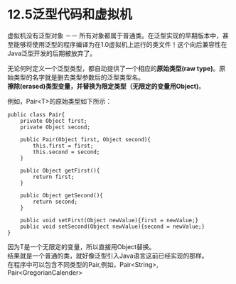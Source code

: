 # 12.5泛型代码和虚拟机

虚拟机没有泛型对象 －－ 所有对象都属于普通类。在泛型实现的早期版本中，甚至能够将使用泛型的程序编译为在1.0虚拟机上运行的类文件！这个向后兼容性在Java泛型开发的后期被放弃了。

无论何时定义一个泛型类型，都自动提供了一个相应的**原始类型\(raw type\)**。原始类型的名字就是删去类型参数后的泛型类型名。  
**擦除\(erased\)类型变量，并替换为限定类型（无限定的变量用Object\)**。

例如，Pair&lt;T&gt;的原始类型如下所示：

```
public class Pair{
    private Object first;
    private Object second;

    public Pair(Object first, Object second){
        this.first = first;
        this.second = second;
    }

    public Object getFirst(){
        return first;
    }

    public Object getSecond(){
        return second;
    }

    public void setFirst(Object newValue){first = newValue;}
    public void setSecond(Object newValue){second = newValue;}
}
```

因为T是一个无限定的变量，所以直接用Object替换。  
结果就是一个普通的类，就好像泛型引入Java语言这前已经实现的那样。  
在程序中可以包含不同类型的Pair,例如，Pair&lt;String&gt;, Pair&lt;GregorianCalender&gt;

